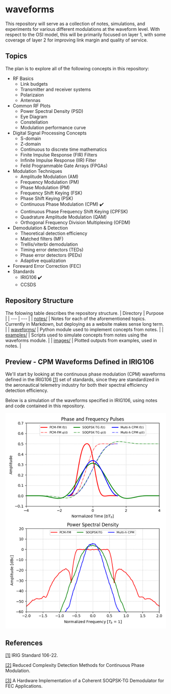 # waveforms

This repository will serve as a collection of notes, simulations, and experiments for various different modulations at the waveform level.
With respect to the OSI model, this will be primarily focused on layer 1, with some coverage of layer 2 for improving link margin and quality of service.

## Topics
The plan is to explore all of the following concepts in this repository:
- RF Basics
  - Link budgets
  - Transmitter and receiver systems
  - Polarizaion
  - Antennas
- Common RF Plots
  - Power Spectral Density (PSD)
  - Eye Diagram
  - Constellation
  - Modulation performance curve
- Digital Signal Processing Concepts
  - S-domain
  - Z-domain
  - Continuous to discrete time mathematics
  - Finite Impulse Response (FIR) Filters
  - Infinite Impulse Response (IIR) Filter
  - Feild Programmable Gate Arrays (FPGAs)
- Modulation Techniques
  - Amplitude Modulation (AM)
  - Frequency Modulation (PM)
  - Phase Modulation (PM)
  - Frequency Shift Keying (FSK)
  - Phase Shift Keying (PSK)
  - Continuous Phase Modulation (CPM) ✔️
  - Continuous Phase Frequency Shift Keying (CPFSK)
  - Quadrature Amplitude Modulation (QAM)
  - Orthogonal Frequency Division Multiplexing (OFDM)
- Demodulation & Detection
  - Theoretical detection efficiency
  - Matched filters (MF)
  - Trellis/viterbi demodulation
  - Timing error detectors (TEDs)
  - Phase error detectors (PEDs)
  - Adaptive equalization
- Foreward Error Correction (FEC)
- Standards
  - IRIG106 ✔️
  - CCSDS

## Repository Structure

The folowing table describes the repository structure.
| Directory | Purpose |
| --- | --- |
| [notes/](./notes/) | Notes for each of the aforementioned topics.  Currently in Markdown, but deploying as a website makes sense long term. |
| [waveforms/](./waveforms/) | Python module used to implement concepts from notes. |
| [examples/](./examples/)   | Scripts used to simulate concepts from notes using the waveforms module. |
| [images/](./images/)   | Plotted outputs from examples, used in notes. |

## Preview - CPM Waveforms Defined in IRIG106

We'll start by looking at the continuous phase modulation (CPM) waveforms defined in the IRIG106 [[1]][irig106-22] set of standards, since they are standardized in the aeronautical telemetry industry for both their spectral efficiency detection efficiency.

Below is a simulation of the waveforms specified in IRIG106, using notes and code contained in this repository.

![IRIG106 Comparison](./images/irig106_waveform_comparison.png)



## References

[[1]][irig106-22]
IRIG Standard 106-22.

[[2]][reduced-cpm]
Reduced Complexity Detection Methods for Continuous Phase Modulation.

[[3]][fpga-soqpsk]
A Hardware Implementation of a Coherent SOQPSK-TG Demodulator for FEC Applications.




<!-- Reference links -->

[reduced-cpm]: https://scholarsarchive.byu.edu/cgi/viewcontent.cgi?article=1619&context=etd
[fpga-soqpsk]: https://core.ac.uk/download/pdf/213394311.pdf
[irig106-22]: https://www.irig106.org/docs/106-22/106-22_Telemetry_Standards.pdf